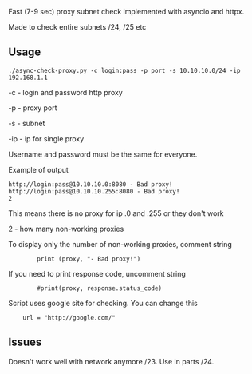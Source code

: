 Fast (7-9 sec) proxy subnet check implemented with asyncio and httpx.

Made to check entire subnets /24, /25 etc

## Usage
```
./async-check-proxy.py -c login:pass -p port -s 10.10.10.0/24 -ip 192.168.1.1
```
-c - login and password http proxy

-p - proxy port

-s - subnet

-ip - ip for single proxy

Username and password must be the same for everyone.

Example of output
```
http://login:pass@10.10.10.0:8080 - Bad proxy!
http://login:pass@10.10.10.255:8080 - Bad proxy!
2
```
This means there is no proxy for ip .0 and .255 or they don't work

2 - how many non-working proxies

To display only the number of non-working proxies, comment string
```
        print (proxy, "- Bad proxy!")
```

If you need to print response code, uncomment string
```
        #print(proxy, response.status_code)
```

Script uses google site for checking. You can change this
```
    url = "http://google.com/"
```

## Issues
Doesn't work well with network anymore /23. Use in parts /24.